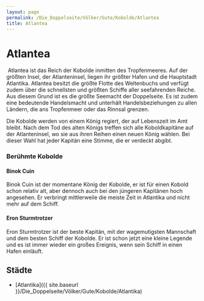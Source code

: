 ```yaml
---
layout: page
permalink: /Die_Doppelseite/Völker/Gute/Kobolde/Atlantea
title: Atlantea
---
```


# Atlantea

<img alt="" src="{{ site.baseurl }}/assets/images/wappen/nrm/atlantea.jpg" />
Atlantea ist das Reich der Kobolde inmitten des Tropfenmeeres. Auf der größten Insel, der Atlanteninsel, liegen ihr größter Hafen und die Hauptstadt Atlantika. Atlantea besitzt die größte Flotte des Weltenbuchs und verfügt zudem über die schnellsten und größten Schiffe aller seefahrenden Reiche. Aus diesem Grund ist es die größte Seemacht der Doppelseite. Es ist zudem eine bedeutende Handelsmacht und unterhält Handelsbeziehungen zu allen Ländern, die ans Tropfenmeer oder das Rinnsal grenzen.

Die Kobolde werden von einem König regiert, der auf Lebenszeit im Amt bleibt. Nach dem Tod des alten Königs treffen sich alle Koboldkapitäne auf der Atlanteninsel, wo sie aus ihren Reihen einen neuen König wählen. Bei dieser Wahl hat jeder Kapitän eine Stimme, die er verdeckt abgibt.

### Berühmte Kobolde

#### Binok Cuin

Binok Cuin ist der momentane König der Kobolde, er ist für einen Kobold schon relativ alt, aber dennoch auch bei den jüngeren Kapitänen hoch angesehen. Er verbringt mittlerweile die meiste Zeit in Atlantika und nicht mehr auf dem Schiff.

#### Eron Sturmtrotzer

Eron Sturmtrotzer ist der beste Kapitän, mit der wagemutigsten Mannschaft und dem besten Schiff der Kobolde. Er ist schon jetzt eine kleine Legende und es ist immer wieder ein großes Ereignis, wenn sein Schiff in einen Hafen einläuft.

## Städte

- [Atlantika]({{ site.baseurl }}/Die_Doppelseite/Völker/Gute/Kobolde/Atlantika)


